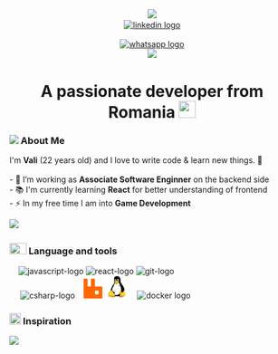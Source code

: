 <div align="center">
  <img src="https://user-images.githubusercontent.com/74038190/225813708-98b745f2-7d22-48cf-9150-083f1b00d6c9.gif   "/>
</div>

<div align="center">
    <a href="https://www.linkedin.com/in/stelian-gheoace-2a9083277">
        <img src="https://user-images.githubusercontent.com/74038190/235294012-0a55e343-37ad-4b0f-924f-c8431d9d2483.gif" height="80" alt="linkedin logo"  />
    </a>
    <br><br>
    <a href="https://www.linkedin.com/in/stelian-gheoace-2a9083277">
        <img src="https://user-images.githubusercontent.com/74038190/235294019-40007353-6219-4ec5-b661-b3c35136dd0b.gif" height="80" alt="whatsapp logo"  >    
    </a>
</div>

<div align="center">
  <img src="https://visitor-badge.laobi.icu/badge?page_id=GlitchPredator.GlitPredator"/>
</div>

<h1 align="center">A passionate developer from Romania <img src="https://user-images.githubusercontent.com/74038190/214644152-52f47eb3-5e31-4f47-8758-05c9468d5596.gif" width="30" height="30"></h1>

<h3 align="left">
  <img src="https://user-images.githubusercontent.com/74038190/229223156-0cbdaba9-3128-4d8e-8719-b6b4cf741b67.gif" width="30"> About Me
</h3>

<p align="left">I'm <b>Vali</b> (22 years old) and I love to write code & learn new things. 💫 
    <br>
    <br> - 🔭 I’m working as <b>Associate Software Enginner</b> on the backend side
    <br>- 📚 I'm currently learning <b>React</b> for better understanding of frontend
    <br> - ⚡ In my free time I am into <b>Game Development</b>
</p>

<img src="https://user-images.githubusercontent.com/74038190/212284158-e840e285-664b-44d7-b79b-e264b5e54825.gif">

<h3 align="left">
    <img src="https://user-images.githubusercontent.com/74038190/212284087-bbe7e430-757e-4901-90bf-4cd2ce3e1852.gif" width="30" height="20"> Language and tools
</h3>

<div align="left">
    <img width="12" />
    <img src="https://user-images.githubusercontent.com/74038190/212257454-16e3712e-945a-4ca2-b238-408ad0bf87e6.gif" height="40" alt="javascript-logo">
    <img src="https://user-images.githubusercontent.com/74038190/212257467-871d32b7-e401-42e8-a166-fcfd7baa4c6b.gif" height="40" alt="react-logo">
    <img src="https://user-images.githubusercontent.com/74038190/212281775-b468df30-4edc-4bf8-a4ee-f52e1aaddc86.gif" height="40" alt="git-logo">
    <br/>
    <img width="15" />
    <img src="https://static-00.iconduck.com/assets.00/c-sharp-c-icon-1822x2048-wuf3ijab.png" height="40" alt="csharp-logo">
    <img src="https://raw.githubusercontent.com/devicons/devicon/master/icons/rabbitmq/rabbitmq-original.svg" style="margin-left:10px;" height="35" alt="rabbitmq-logo">
    <img src="https://raw.githubusercontent.com/devicons/devicon/master/icons/linux/linux-original.svg" height="40" alt="linux-logo"/>
    <img width="12" />
    <img src="https://cdn.jsdelivr.net/gh/devicons/devicon/icons/docker/docker-plain-wordmark.svg" height="40" style="margin-left:-3px"alt="docker logo"  />
</div>

<h3 align="left">
    <img src="https://user-images.githubusercontent.com/74038190/216122041-518ac897-8d92-4c6b-9b3f-ca01dcaf38ee.png" width="20" height="20"> Inspiration
</h3>

![](https://quotes-github-readme.vercel.app/api?type=horizontal&theme=tokyonight)
